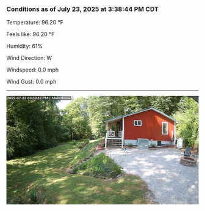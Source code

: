 ### Conditions as of July 23, 2025 at 3:38:44 PM CDT 

Temperature: 96.20 &deg;F

Feels like: 96.20 &deg;F

Humidity: 61%

Wind Direction: W

Windspeed: 0.0 mph

Wind Gust: 0.0 mph

---

<img src="./images/latest.jpeg"/>

